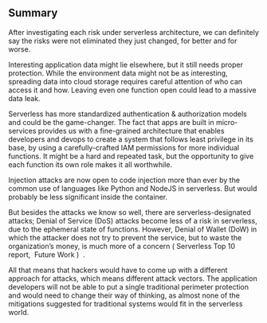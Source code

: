 ## Summary
After investigating each risk under serverless architecture, we can definitely say the risks were not eliminated they just changed, for better and for worse.

Interesting application data might lie elsewhere, but it still needs proper protection. While the environment data might not be as interesting, spreading data into cloud storage requires careful attention of who can access it and how. Leaving even one function open could lead to a massive data leak.

Serverless has more standardized authentication & authorization models and could be the game-changer. The fact that apps are built in micro-services provides us with a fine-grained architecture that enables developers and devops to create a system that follows least privilege in its base, by using a carefully-crafted IAM permissions for more individual functions. It might be a hard and repeated task, but the opportunity to give each function its own role makes it all worthwhile.

Injection attacks are now open to code injection more than ever by the common use of languages like Python and NodeJS in serverless. But would probably be less significant inside the container.

But besides the attacks we know so well, there are serverless-designated attacks; Denial of Service (DoS) attacks become less of a risk in serverless, due to the ephemeral state of functions. However, Denial of Wallet (DoW) in which the attacker does not try to prevent the service, but to waste the organization’s money, is much more of a concern (​ Serverless Top 10 ​ report, ​ Future Work ) ​ .

All that means that hackers would have to come up with a different approach for attacks, which means different attack vectors. The application developers will not be able to put a single traditional perimeter protection and would need to change their way of thinking, as almost none of the mitigations suggested for traditional systems would fit in the serverless world.